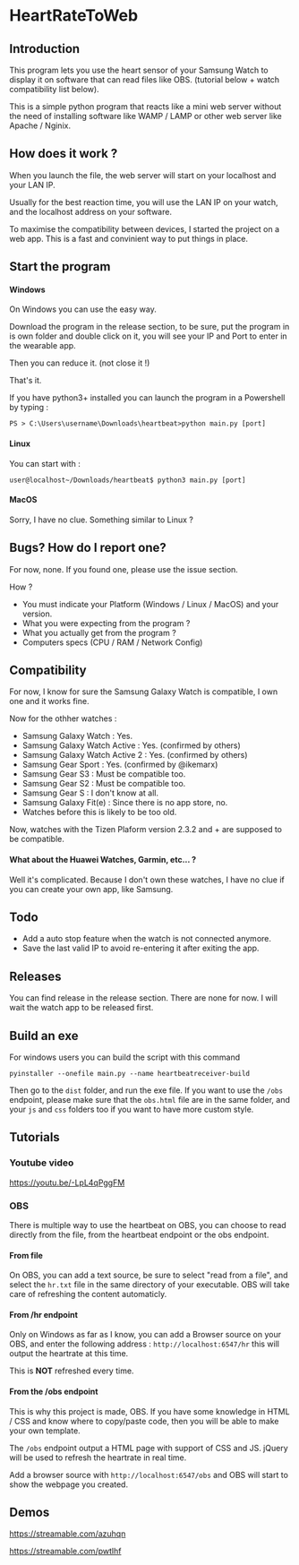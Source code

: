 # HeartRateToWeb

## Introduction

This program lets you use the heart sensor of your Samsung Watch to display it on software that can read files like OBS. (tutorial below + watch compatibility list below). 

This is a simple python program that reacts like a mini web server without the need of installing software like WAMP / LAMP or other web server like Apache / Nginix.

## How does it work ?

When you launch the file, the web server will start on your localhost and your LAN IP.

Usually for the best reaction time, you will use the LAN IP on your watch, and the localhost address on your software.

To maximise the compatibility between devices, I started the project on a web app. This is a fast and convinient way to put things in place.

## Start the program

#### Windows
On Windows you can use the easy way.

Download the program in the release section, to be sure, put the program in is own folder
and double click on it, you will see your IP and Port to enter in the wearable app.

Then you can reduce it. (not close it !)

That's it.

If you have python3+ installed you can launch the program in a Powershell
by typing : 

```
PS > C:\Users\username\Downloads\heartbeat>python main.py [port]
``` 
#### Linux

You can start with : 
```
user@localhost~/Downloads/heartbeat$ python3 main.py [port]
```

#### MacOS

Sorry, I have no clue. Something similar to Linux ?

## Bugs? How do I report one?

For now, none. If you found one, please use the issue section.

How ? 

 - You must indicate your Platform (Windows / Linux / MacOS) and your version.
 - What you were expecting from the program ?
 - What you actually get from the program ?
 - Computers specs (CPU / RAM / Network Config)


## Compatibility

For now, I know for sure the Samsung Galaxy Watch is compatible, I own one
and it works fine.

Now for the othher watches : 

 - Samsung Galaxy Watch : Yes.
 - Samsung Galaxy Watch Active : Yes. (confirmed by others)
 - Samsung Galaxy Watch Active 2 : Yes. (confirmed by others)
 - Samsung Gear Sport : Yes. (confirmed by @ikemarx)
 - Samsung Gear S3 : Must be compatible too.
 - Samsung Gear S2 : Must be compatible too.
 - Samsung Gear S : I don't know at all.
 - Samsung Galaxy Fit(e) : Since there is no app store, no.
 - Watches before this is likely to be too old.
 
Now, watches with the Tizen Plaform version 2.3.2 and + 
are supposed to be compatible.

#### What about the Huawei Watches, Garmin, etc... ?

Well it's complicated. Because I don't own these watches, I have no clue if you can create your own app, like Samsung.

## Todo

 - Add a auto stop feature when the watch is not connected anymore.
 - Save the last valid IP to avoid re-entering it after exiting the app.

## Releases

You can find release in the release section. There are none for now.
I will wait the watch app to be released first.

## Build an exe

For windows users you can build the script with this command

```
pyinstaller --onefile main.py --name heartbeatreceiver-build
```

Then go to the `dist` folder, and run the exe file. If you want to use the `/obs` endpoint, please make sure that the `obs.html` file are in the 
same folder, and your `js` and `css` folders too if you want to have more custom style.

## Tutorials

### Youtube video

https://youtu.be/-LpL4qPggFM

### OBS

There is multiple way to use the heartbeat on OBS, you can choose to read directly from the file, from the heartbeat endpoint 
or the obs endpoint.

#### From file

On OBS, you can add a text source, be sure to select "read from a file", and select the `hr.txt` file in the same directory of your
executable. OBS will take care of refreshing the content automaticly.

#### From /hr endpoint

Only on Windows as far as I know, you can add a Browser source on your OBS, and enter the following
address : `http://localhost:6547/hr` this will output the heartrate at this time.

This is **NOT** refreshed every time.

#### From the /obs endpoint

This is why this project is made, OBS. If you have some knowledge in HTML / CSS and know where to copy/paste code, then
you will be able to make your own template.

The `/obs` endpoint output a HTML page with support of CSS and JS. 
jQuery will be used to refresh the heartrate in real time.

Add a browser source with `http://localhost:6547/obs` and OBS will start to show the webpage you created.

## Demos 

https://streamable.com/azuhqn

https://streamable.com/pwtlhf
